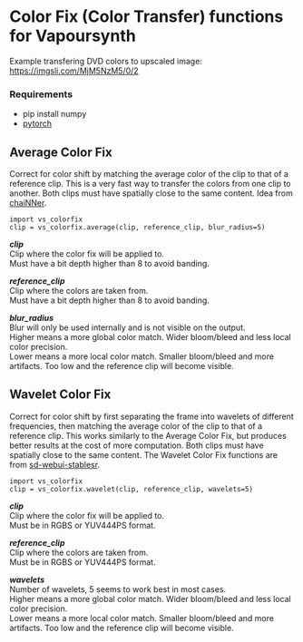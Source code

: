 # Color Fix (Color Transfer) functions for Vapoursynth

Example transfering DVD colors to upscaled image: https://imgsli.com/MjM5NzM5/0/2

### Requirements
* pip install numpy
* [pytorch](https://pytorch.org/) 

## Average Color Fix
Correct for color shift by matching the average color of the clip to that of a reference clip. This is a very fast way to transfer the colors from one clip to another. Both clips must have spatially close to the same content. Idea from [chaiNNer](https://github.com/chaiNNer-org/chaiNNer). 

    import vs_colorfix
    clip = vs_colorfix.average(clip, reference_clip, blur_radius=5)

__*clip*__  
Clip where the color fix will be applied to.  
Must have a bit depth higher than 8 to avoid banding.

__*reference_clip*__  
Clip where the colors are taken from.  
Must have a bit depth higher than 8 to avoid banding.

__*blur_radius*__  
Blur will only be used internally and is not visible on the output.  
Higher means a more global color match. Wider bloom/bleed and less local color precision.  
Lower means a more local color match. Smaller bloom/bleed and more artifacts. Too low and the reference clip will become visible.

## Wavelet Color Fix
Correct for color shift by first separating the frame into wavelets of different frequencies, then matching the average color of the clip to that of a reference clip. This works similarly to the Average Color Fix, but produces better results at the cost of more computation. Both clips must have spatially close to the same content. The Wavelet Color Fix functions are from [sd-webui-stablesr](https://github.com/pkuliyi2015/sd-webui-stablesr/blob/master/srmodule/colorfix.py).  

    import vs_colorfix
    clip = vs_colorfix.wavelet(clip, reference_clip, wavelets=5)

__*clip*__  
Clip where the color fix will be applied to.  
Must be in RGBS or YUV444PS format.

__*reference_clip*__  
Clip where the colors are taken from.  
Must be in RGBS or YUV444PS format.

__*wavelets*__  
Number of wavelets, 5 seems to work best in most cases.  
Higher means a more global color match. Wider bloom/bleed and less local color precision.  
Lower means a more local color match. Smaller bloom/bleed and more artifacts. Too low and the reference clip will become visible.



